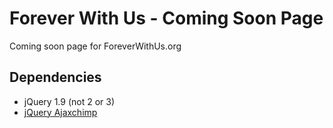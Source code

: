 # Forever With Us - Coming Soon Page

Coming soon page for ForeverWithUs.org

## Dependencies

* jQuery 1.9 (not 2 or 3)
* [jQuery Ajaxchimp](https://github.com/scdoshi/jquery-ajaxchimp)


